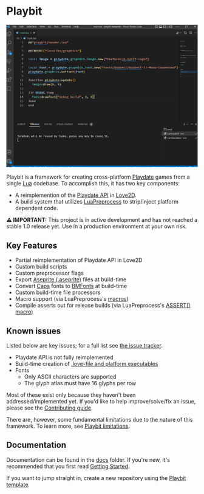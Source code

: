 # Playbit

![Playbit template running](media/playbit-example.gif)

Playbit is a framework for creating cross-platform [Playdate](https://play.date/) games from a single [Lua](https://www.lua.org/) codebase. To accomplish this, it has two key components:
* A reimplemention of the [Playdate API](https://sdk.play.date/Inside%20Playdate.html) in [Love2D](https://love2d.org/).
* A build system that utilizes [LuaPreprocess](https://github.com/ReFreezed/LuaPreprocess/) to strip/inject platform dependent code.

**⚠ IMPORTANT:** This project is in active development and has not reached a stable 1.0 release yet. Use in a production environment at your own risk. 

## Key Features
* Partial reimplementation of Playdate API in Love2D
* Custom build scripts
* Custom preprocessor flags
* Export [Aseprite (.aseprite)](https://www.aseprite.org/) files at build-time
* Convert [Caps](https://play.date/caps/) fonts to [BMFonts](https://www.angelcode.com/products/bmfont/) at build-time
* Custom build-time file processors
* Macro support (via LuaPreprocess's [macros](http://luapreprocess.refreezed.com/docs/extra-functionality/#insert-func))
* Compile asserts out for release builds (via LuaPreprocess's [ASSERT() macro](http://luapreprocess.refreezed.com/docs/api/#assert))

## Known issues
Listed below are key issues; for a full list see [the issue tracker](). 

* Playdate API is not fully reimplemented
* Build-time creation of [.love-file and platform executables](https://love2d.org/wiki/Game_Distribution)
* Fonts
  * Only ASCII characters are supported
  * The glyph atlas must have 16 glyphs per row

Most of these exist only because they haven't been addressed/implemented yet. If you'd like to help improve/solve/fix an issue, please see the [Contributing guide](contributing.md).

There are, however, some fundamental limitations due to the nature of this framework. To learn more, see [Playbit limitations](limitations.md).

## Documentation
Documentation can be found in the [docs](/docs/) folder. If you're new, it's recommended that you first read [Getting Started](getting-started.md).

If you want to jump straight in, create a new repository using the [Playbit template](https://github.com/GamesRightMeow/playbit-template).
